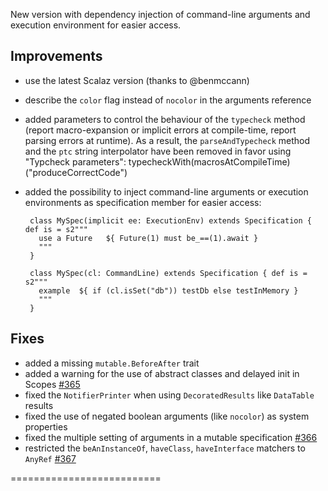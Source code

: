 New version with dependency injection of command-line arguments and execution environment for easier access.

## Improvements

 * use the latest Scalaz version (thanks to @benmccann)
 * describe the `color` flag instead of `nocolor` in the arguments reference
 * added parameters to control the behaviour of the `typecheck` method (report macro-expansion or implicit errors at compile-time, report parsing errors at runtime). As a result, the `parseAndTypecheck` method and the `ptc` string interpolator have been removed in favor using "Typcheck parameters":
         typecheckWith(macrosAtCompileTime)("produceCorrectCode")
 * added the possibility to inject command-line arguments or execution environments as specification member for easier access:
    
        class MySpec(implicit ee: ExecutionEnv) extends Specification { def is = s2"""
          use a Future   ${ Future(1) must be_==(1).await }
          """
        }
        
        class MySpec(cl: CommandLine) extends Specification { def is = s2"""
          example  ${ if (cl.isSet("db")) testDb else testInMemory }
          """
        }

## Fixes

 * added a missing `mutable.BeforeAfter` trait
 * added a warning for the use of abstract classes and delayed init in Scopes [#365](https://github.com/etorreborre/specs2/issues/365)
 * fixed the `NotifierPrinter` when using `DecoratedResults` like `DataTable` results
 * fixed the use of negated boolean arguments (like `nocolor`) as system properties
 * fixed the multiple setting of arguments in a mutable specification [#366](https://github.com/etorreborre/specs2/issues/366)
 * restricted the `beAnInstanceOf`, `haveClass`, `haveInterface` matchers to `AnyRef` [#367](https://github.com/etorreborre/specs2/issues/367)

==========================

